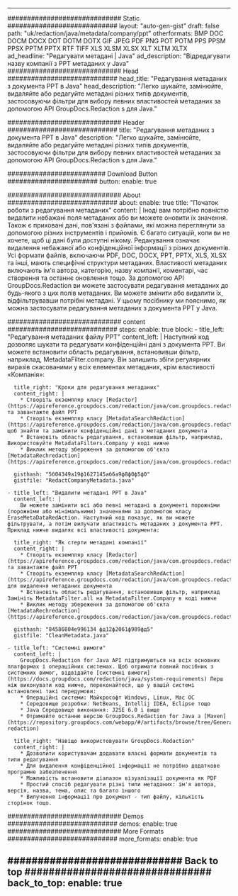 
---
############################# Static ############################
layout: "auto-gen-gist" 
draft: false
path: "uk/redaction/java/metadata/company/ppt"
otherformats: BMP DOC DOCM DOCX DOT DOTM DOTX GIF JPEG PDF PNG POT POTM PPS PPSM PPSX PPTM PPTX RTF TIFF XLS XLSM XLSX XLT XLTM XLTX  
ad_headline: "Редагувати метадані | Java"
ad_description: "Відредагувати назву компанії з PPT метаданих у Java"
############################# Head ############################
head_title: "Редагування метаданих з документа PPT в Java"
head_description: "Легко шукайте, замінюйте, видаляйте або редагуйте метадані різних типів документів, застосовуючи фільтри для вибору певних властивостей метаданих за допомогою API GroupDocs.Redaction s для Java."

############################# Header ############################
title: "Редагування метаданих з документа PPT в Java"
description: "Легко шукайте, замінюйте, видаляйте або редагуйте метадані різних типів документів, застосовуючи фільтри для вибору певних властивостей метаданих за допомогою API GroupDocs.Redaction s для Java."

######################### Download Button #######################
button:
    enable: true

############################# About ############################
about:
    enable: true
    title: "Початок роботи з редагування метаданих"
    content: |
        Іноді вам потрібно повністю видалити небажані поля метаданих або ви можете оновити їх значення. Також є приховані дані, пов'язані з файлами, які можна переглянути за допомогою різних інструментів і прийомів. Є багато ситуацій, коли ви не хочете, щоб ці дані були доступні нікому. Редакування означає видалення небажаної або конфіденційної інформації з різних документів. Усі формати файлів, включаючи PDF, DOC, DOCX, PPT, PPTX, XLS, XLSX та інші, мають специфічні структури метаданих. Властивості метаданих включають ім'я автора, категорію, назву компанії, коментарі, час створення та останнє оновлення тощо. За допомогою API GroupDocs.Redaction ви можете застосувати редагування метаданих до будь-якого з цих полів метаданих. Ви можете змінити або видалити їх, відфільтрувавши потрібні метадані. У цьому посібнику ми пояснимо, як можна застосувати редагування метаданих з документа PPT у Java.

############################# content ############################
steps:
    enable: true
    block:
    - title_left: "Редагування метаданих файлу PPT"
      content_left: |
        Наступний код дозволяє шукати та редагувати конфіденційні дані з документа PPT. Ви можете встановити область редагування, встановивши фільтр, наприклад, MetadataFilter.company. Він залишить збіги регулярних виразів скасованими у всіх елементах метаданих, крім властивості «Компанія»: 

      title_right: "Кроки для редагування метаданих"
      content_right: |
        * Створіть екземпляр класу [Redactor](https://apireference.groupdocs.com/redaction/java/com.groupdocs.redaction/Redactor) та завантажте файл PPT
        * Створіть екземпляр класу [MetadataSearchRedAction](https://apireference.groupdocs.com/redaction/java/com.groupdocs.redaction.redactions/MetadataSearchRedaction), щоб знайти та замінити конфіденційні дані з метаданих документа
        * Встановіть область редагування, встановивши фільтр, наприклад, Використовуйте MetadataFilters.Company у коді нижче
        * Виклик методу збереження за допомогою об'єкта [MetadataRechredaction](https://apireference.groupdocs.com/redaction/java/com.groupdocs.redaction.redactions/MetadataSearchRedaction) 

      gisthash: "5б04349а19ф1627145аб6а9ф8ф0ф5ф0"
      gistfile: "RedactCompanyMetadata.java"
      
    - title_left: "Видалити метадані PPT в Java"
      content_left: |
        Ви можете замінити всі або певні метадані в документі порожніми (порожніми або мінімальними) значеннями за допомогою класу EraseMetaDataRedAction. Наступний код показує, як ви можете фільтрувати, а потім вилучати властивість метаданих з документа PPT. Приклад нижче видаляє всі властивості документа: 
        
      title_right: "Як стерти метадані компанії"
      content_right: |
        * Створіть екземпляр класу [Redactor](https://apireference.groupdocs.com/redaction/java/com.groupdocs.redaction/Redactor) та завантажте файл PPT
        * Створіть екземпляр класу [MetadataSearchRedAction](https://apireference.groupdocs.com/redaction/java/com.groupdocs.redaction.redactions/MetadataSearchRedaction) для видалення метаданих документа
        * Встановіть область редагування, встановивши фільтр, наприклад Замініть MetadataFilter.all на MetadataFilter.Company в коді нижче
        * Виклик методу збереження за допомогою об'єкта [MetadataRechredaction](https://apireference.groupdocs.com/redaction/java/com.groupdocs.redaction.redactions/MetadataSearchRedaction) 
        
      gisthash: "84586804е996134 фд12ф2061ф989фд5"
      gistfile: "CleanMetadata.java"

    - title_left: "Системні вимоги"
      content_left: |
        GroupDocs.Redaction for Java API підтримуються на всіх основних платформах і операційних системах. Щоб отримати повний посібник з системних вимог, відвідайте [системні вимоги](https://docs.groupdocs.com/redaction/java/system-requirements) Перш ніж виконувати код нижче, переконайтеся, що у вашій системі встановлені такі передумови:
        * Операційні системи: Майкрософт Windows, Linux, Mac ОС
        * Середовище розробки: NetBeans, Intellij IDEA, Eclipse тощо
        * Java Середовище виконання: J2SE 6.0 і вище
        * Отримайте останню версію GroupDocs.Redaction for Java з [Maven](https://repository.groupdocs.com/webapp/#/artifacts/browse/tree/General/repo/com/groupdocs/groupdocs-redaction)
        
      title_right: "Навіщо використовувати GroupDocs.Redaction"
      content_right: |
        * Дозволити користувачам додавати власні формати документів та типи редагування
        * Для видалення конфіденційної інформації не потрібно додаткове програмне забезпечення
        * Можливість встановити діапазон візуалізації документа як PDF
        * Простий спосіб редагувати різні типи метаданих: ім'я автора, версія, назва, тема, опис та багато іншого
        * Вилучення інформації про документ - тип файлу, кількість сторінок тощо.
        

############################# Demos ############################
demos:
    enable: true
############################# More Formats ############################
more_formats:
    enable: true

############################# Back to top ###############################
back_to_top:
    enable: true
---